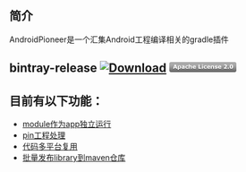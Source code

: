 ## 简介
AndroidPioneer是一个汇集Android工程编译相关的gradle插件

## bintray-release  [![Download](https://img.shields.io/badge/version-0.0.26-blue.svg)](https://bintray.com/galaxybruce/maven/pioneer-gradle-plugin/_latestVersion) [![](./assets/btn_apache_lisence.png)](LICENSE)

## 目前有以下功能：
* [module作为app独立运行](https://github.com/galaxybruce/AndroidPionner/blob/master/README_module%E4%BD%9C%E4%B8%BAapp%E7%8B%AC%E7%AB%8B%E8%BF%90%E8%A1%8C.md)
* [pin工程处理](https://github.com/galaxybruce/AndroidPionner/blob/master/README_pin%E5%B7%A5%E7%A8%8B%E5%A4%84%E7%90%86.md)
* [代码多平台复用](https://github.com/galaxybruce/AndroidPionner/blob/master/README_%E4%BB%A3%E7%A0%81%E5%A4%9A%E5%B9%B3%E5%8F%B0%E5%A4%8D%E7%94%A8.md)
* [批量发布library到maven仓库](https://github.com/galaxybruce/AndroidPionner/blob/master/README_%E6%89%B9%E9%87%8F%E5%8F%91%E5%B8%83library%E5%88%B0maven%E4%BB%93%E5%BA%93.md)

